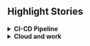 
## Highlight Stories 


<details>
<summary><b>CI-CD Pipeline<b></summary>

- Pipeline Success
<img src="../assets/week9/Insta-story/2-insta-story-automation-2.jpg">

- Build phase using [`buildspec.yml`](../../backend-flask/buildspec.yml)
<img src="../assets/week9/Insta-story/1-insta-story-automation-1.jpg">


- [CodeBuild Cloudwatch logs](https://docs.google.com/spreadsheets/d/1cnOQrXY6l5aSpkBI3lPtha-YfQ4KpWd6QUi6ag3heq8/edit?usp=sharing)
<img src="../assets/week9/Insta-story/3-insta-story-cloudwatch-1.jpg">

- In [Tabluar JSON format](../assets/week9/Codebuild/%5BTABULAR%5Dcode-build-backend-success.json)


<img src="../assets/week9/Insta-story/4-insta-story-cloudwatch-tabular-2.jpg">

Available in [gist](https://gist.github.com/yaya2devops/291ddfd44785120437500eb7bf8289c0)


</details>



<details>
<summary>
Cloud and work
</summary>

<img src="../assets/week9/Insta-story/5-cloud-and-work.jpg">
</details>
